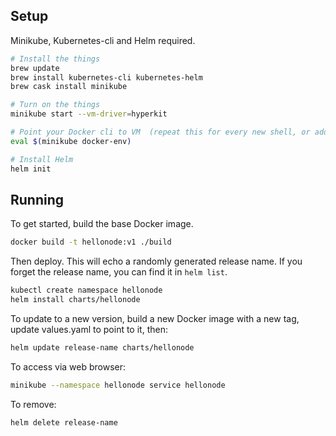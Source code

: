 ## Setup

Minikube, Kubernetes-cli and Helm required.

```bash
# Install the things
brew update
brew install kubernetes-cli kubernetes-helm
brew cask install minikube

# Turn on the things
minikube start --vm-driver=hyperkit

# Point your Docker cli to VM  (repeat this for every new shell, or add to your bash profile)
eval $(minikube docker-env)

# Install Helm
helm init
```

## Running

To get started, build the base Docker image.

```bash
docker build -t hellonode:v1 ./build
```

Then deploy. This will echo a randomly generated release name. If you forget the release name, you can find it in `helm list`.

```bash
kubectl create namespace hellonode
helm install charts/hellonode
```

To update to a new version, build a new Docker image with a new tag, update values.yaml to point to it, then:

```bash
helm update release-name charts/hellonode
```

To access via web browser:

```bash
minikube --namespace hellonode service hellonode
```

To remove:

```bash
helm delete release-name
```
